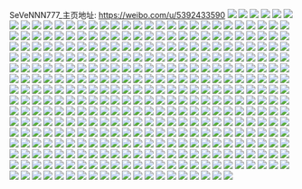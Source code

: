 SeVeNNN777_主页地址: https://weibo.com/u/5392433590 
![](https://wx4.sinaimg.cn/mw2000/005SW6jkly1h9f5yj5wt5j328t2zqb2c.jpg) 
![](https://wx4.sinaimg.cn/mw2000/005SW6jkly1h9f60738suj30u01hc7oa.jpg) 
![](https://wx4.sinaimg.cn/mw2000/005SW6jkly1h9f6065p88j32702xce83.jpg) 
![](https://wx4.sinaimg.cn/mw2000/005SW6jkly1h9f608b1noj30u01hc4j2.jpg) 
![](https://wx4.sinaimg.cn/mw2000/005SW6jkly1h9f5ywxf6rj31mi260u0x.jpg) 
![](https://wx4.sinaimg.cn/mw2000/005SW6jkly1h9f5xyzm9kj30u01hctqb.jpg) 
![](https://wx4.sinaimg.cn/mw2000/005SW6jkly1h94be0zkqrj30zg1badsf.jpg) 
![](https://wx4.sinaimg.cn/mw2000/005SW6jkly1h904he53xuj30qj0zdgvc.jpg) 
![](https://wx4.sinaimg.cn/mw2000/005SW6jkly1h8yymnxk9rj30k00zktj1.jpg) 
![](https://wx4.sinaimg.cn/mw2000/005SW6jkly1h8xscrd4g8j32c0340b2a.jpg) 
![](https://wx4.sinaimg.cn/mw2000/005SW6jkly1h8vm1v1kl7j30j40xzakp.jpg) 
![](https://wx4.sinaimg.cn/mw2000/005SW6jkly1h8vm1vdqfcj30k00zk7f6.jpg) 
![](https://wx4.sinaimg.cn/mw2000/005SW6jkly1h8vm1vn1b4j30k00zkk1m.jpg) 
![](https://wx4.sinaimg.cn/mw2000/005SW6jkly1h8vm1vvw7ej30iq0xa7d8.jpg) 
![](https://wx4.sinaimg.cn/mw2000/005SW6jkly1h8vm1urfjzj30k00zk13a.jpg) 
![](https://wx4.sinaimg.cn/mw2000/005SW6jkly1h8vm1w663zj30k00zkakz.jpg) 
![](https://wx4.sinaimg.cn/mw2000/005SW6jkly1h8isz22if9j31ro2cphdv.jpg) 
![](https://wx4.sinaimg.cn/mw2000/005SW6jkly1h8isz3cqkrj323q2sznpe.jpg) 
![](https://wx4.sinaimg.cn/mw2000/005SW6jkly1h8isz6c0ibj31ur2h1qv7.jpg) 
![](https://wx4.sinaimg.cn/mw2000/005SW6jkly1h8isz9joqvj328l309hdw.jpg) 
![](https://wx4.sinaimg.cn/mw2000/005SW6jkly1h8cxqujkm9j32c03407wj.jpg) 
![](https://wx4.sinaimg.cn/mw2000/005SW6jkly1h87bob2gqvj312n1wo1d0.jpg) 
![](https://wx4.sinaimg.cn/mw2000/005SW6jkly1h87bodcovhj311a1u8nja.jpg) 
![](https://wx4.sinaimg.cn/mw2000/005SW6jkly1h82n3j3o2mj31kq23m4qq.jpg) 
![](https://wx4.sinaimg.cn/mw2000/005SW6jkly1h82n4ifwu2j30n00clgnl.jpg) 
![](https://wx4.sinaimg.cn/mw2000/005SW6jkly1h82nimnx3oj32c0340x6r.jpg) 
![](https://wx4.sinaimg.cn/mw2000/005SW6jkly1h7y20tvks6j32c03401ky.jpg) 
![](https://wx4.sinaimg.cn/mw2000/005SW6jkly1h7meeluixbj31sc2dsb2a.jpg) 
![](https://wx4.sinaimg.cn/mw2000/005SW6jkly1h7mehtw6ofj321e21enpd.jpg) 
![](https://wx4.sinaimg.cn/mw2000/005SW6jkly1h7meefm5tqj31wh1wh4oq.jpg) 
![](https://wx4.sinaimg.cn/mw2000/005SW6jkly1h7huvu6hu4j32062o81kz.jpg) 
![](https://wx4.sinaimg.cn/mw2000/005SW6jkly1h73zusxfesj30u0140n51.jpg) 
![](https://wx4.sinaimg.cn/mw2000/005SW6jkly1h73zusnd00j30u0140mzr.jpg) 
![](https://wx4.sinaimg.cn/mw2000/005SW6jkly1h73zut8qc6j30u0140jsz.jpg) 
![](https://wx4.sinaimg.cn/mw2000/005SW6jkly1h73zutgvkxj30u014041n.jpg) 
![](https://wx4.sinaimg.cn/mw2000/005SW6jkly1h73zutqzs0j30u014110o.jpg) 
![](https://wx4.sinaimg.cn/mw2000/005SW6jkly1h73zuu9fq4j30u0141jum.jpg) 
![](https://wx4.sinaimg.cn/mw2000/005SW6jkly1h729td8i6aj32c03401kz.jpg) 
![](https://wx4.sinaimg.cn/mw2000/005SW6jkly1h729tg5igmj32c0340e81.jpg) 
![](https://wx4.sinaimg.cn/mw2000/005SW6jkly1h6zcwkzpvqj327r2ycb29.jpg) 
![](https://wx4.sinaimg.cn/mw2000/005SW6jkly1h6zcwf6fgfj32842yukjm.jpg) 
![](https://wx4.sinaimg.cn/mw2000/005SW6jkly1h6zcwodduvj32471d2x03.jpg) 
![](https://wx4.sinaimg.cn/mw2000/005SW6jkly1h6zcwrkbpuj328g2zahdu.jpg) 
![](https://wx4.sinaimg.cn/mw2000/005SW6jkly1h6zcwu0t5ij32862ywnpd.jpg) 
![](https://wx4.sinaimg.cn/mw2000/005SW6jkly1h6zcwv92gwj327m2y57wi.jpg) 
![](https://wx4.sinaimg.cn/mw2000/005SW6jkly1h6ww5ji5fpj31611k2kcn.jpg) 
![](https://wx4.sinaimg.cn/mw2000/005SW6jkly1h6wp3vmoc0j32782xne83.jpg) 
![](https://wx4.sinaimg.cn/mw2000/005SW6jkly1h6wp37ac3pj30k00zkjy4.jpg) 
![](https://wx4.sinaimg.cn/mw2000/005SW6jkly1h6wp2vi090j318r1rsjvf.jpg) 
![](https://wx4.sinaimg.cn/mw2000/005SW6jkly1h6wp3930x9j30k00zkq9i.jpg) 
![](https://wx4.sinaimg.cn/mw2000/005SW6jkly1h6um8bo1l6j31vp2iahdt.jpg) 
![](https://wx4.sinaimg.cn/mw2000/005SW6jkly1h6um8cjvbyj31wy2jx4qq.jpg) 
![](https://wx4.sinaimg.cn/mw2000/005SW6jkly1h6rc5d5drqj30k00zkgys.jpg) 
![](https://wx4.sinaimg.cn/mw2000/005SW6jkly1h6rc5dftpwj30k00zkdpa.jpg) 
![](https://wx4.sinaimg.cn/mw2000/005SW6jkly1h6oypo6505j32a531kdv5.jpg) 
![](https://wx4.sinaimg.cn/mw2000/005SW6jkly1h6oypq3iz0j328y2zyqv6.jpg) 
![](https://wx4.sinaimg.cn/mw2000/005SW6jkly1h6oeoxuj2yj32772xu1cw.jpg) 
![](https://wx4.sinaimg.cn/mw2000/005SW6jkly1h6oep1r7m6j30tz140tpx.jpg) 
![](https://wx4.sinaimg.cn/mw2000/005SW6jkly1h6oeozsw5vj31o528e7v8.jpg) 
![](https://wx4.sinaimg.cn/mw2000/005SW6jkly1h6oep1avwpj328p2zmkjl.jpg) 
![](https://wx4.sinaimg.cn/mw2000/005SW6jkly1h6oeow3rlrj327h32bu0x.jpg) 
![](https://wx4.sinaimg.cn/mw2000/005SW6jkly1h6k9hjjkwxj30u0140k3z.jpg) 
![](https://wx4.sinaimg.cn/mw2000/005SW6jkly1h6k9hkrbsqj30u0140762.jpg) 
![](https://wx4.sinaimg.cn/mw2000/005SW6jkly1h6k9hlk26rj30u0140wlb.jpg) 
![](https://wx4.sinaimg.cn/mw2000/005SW6jkly1h67lsm5p8nj32c03407wk.jpg) 
![](https://wx4.sinaimg.cn/mw2000/005SW6jkly1h67lsimjirj32c03404iz.jpg) 
![](https://wx4.sinaimg.cn/mw2000/005SW6jkly1h61rv6pmd8j31si1si7wh.jpg) 
![](https://wx4.sinaimg.cn/mw2000/005SW6jkly1h61rvantklj33402c0kbw.jpg) 
![](https://wx4.sinaimg.cn/mw2000/005SW6jkly1h5yaleps40j30n0129adu.jpg) 
![](https://wx4.sinaimg.cn/mw2000/005SW6jkly1h5si0g8yfpj32c02c0e82.jpg) 
![](https://wx4.sinaimg.cn/mw2000/005SW6jkly1h5iw24udc6j30zk1cin2t.jpg) 
![](https://wx4.sinaimg.cn/mw2000/005SW6jkly1h5iw259oicj31wz1de1il.jpg) 
![](https://wx4.sinaimg.cn/mw2000/005SW6jkly1h5iw26fkraj32801o0e81.jpg) 
![](https://wx4.sinaimg.cn/mw2000/005SW6jkly1h5e47ishpuj31o0280qv5.jpg) 
![](https://wx4.sinaimg.cn/mw2000/005SW6jkly1h5e47gxagyj31o0280x6p.jpg) 
![](https://wx4.sinaimg.cn/mw2000/005SW6jkly1h5e47mp85nj31o0280u0x.jpg) 
![](https://wx4.sinaimg.cn/mw2000/005SW6jkly1h51ybrrbydj30u01407b6.jpg) 
![](https://wx4.sinaimg.cn/mw2000/005SW6jkly1h51ybsghxhj30u0140468.jpg) 
![](https://wx4.sinaimg.cn/mw2000/005SW6jkly1h51ybr8ivmj30u0140q98.jpg) 
![](https://wx4.sinaimg.cn/mw2000/005SW6jkly1h4xdkkg3wxj30u011c0zv.jpg) 
![](https://wx4.sinaimg.cn/mw2000/005SW6jkly1h4vti2oaoxj30v00u0wjc.jpg) 
![](https://wx4.sinaimg.cn/mw2000/005SW6jkly1h4s4xmch5ij30u00u0wi3.jpg) 
![](https://wx4.sinaimg.cn/mw2000/005SW6jkly1h4qy7ff5wzj30u0163qeu.jpg) 
![](https://wx4.sinaimg.cn/mw2000/005SW6jkly1h4exprpnbkj30u014m7az.jpg) 
![](https://wx4.sinaimg.cn/mw2000/005SW6jkly1h4expsm0jmj30u0140jze.jpg) 
![](https://wx4.sinaimg.cn/mw2000/005SW6jkly1h47enixqw9j30u0140dmr.jpg) 
![](https://wx4.sinaimg.cn/mw2000/005SW6jkly1h47enjnv9aj30u00u0qcc.jpg) 
![](https://wx4.sinaimg.cn/mw2000/005SW6jkly1h47enlajoej30u00u0qcm.jpg) 
![](https://wx4.sinaimg.cn/mw2000/005SW6jkly1h42twcwtlsj30u0140n3z.jpg) 
![](https://wx4.sinaimg.cn/mw2000/005SW6jkly1h42twdhnd5j30u014f7ci.jpg) 
![](https://wx4.sinaimg.cn/mw2000/005SW6jkly1h42twe1xi5j30u01hc4as.jpg) 
![](https://wx4.sinaimg.cn/mw2000/005SW6jkly1h42twchx2rj30u014044j.jpg) 
![](https://wx4.sinaimg.cn/mw2000/005SW6jkly1h411mq2v96j30u0140471.jpg) 
![](https://wx4.sinaimg.cn/mw2000/005SW6jkly1h411mpl4czj30u01407dm.jpg) 
![](https://wx4.sinaimg.cn/mw2000/005SW6jkly1h411mqk0cjj30u0140n5e.jpg) 
![](https://wx4.sinaimg.cn/mw2000/005SW6jkly1h411mqy8nvj30u01407c9.jpg) 
![](https://wx4.sinaimg.cn/mw2000/005SW6jkly1h3szraq4coj30u0140gw7.jpg) 
![](https://wx4.sinaimg.cn/mw2000/005SW6jkly1h3rq8m8wnbj30u00u079e.jpg) 
![](https://wx4.sinaimg.cn/mw2000/005SW6jkly1h3n6nhswxnj30u0150gss.jpg) 
![](https://wx4.sinaimg.cn/mw2000/005SW6jkly1h3lbsrhc7fj30u013pak5.jpg) 
![](https://wx4.sinaimg.cn/mw2000/005SW6jkly1h3lbsr2ycvj30u015rguo.jpg) 
![](https://wx4.sinaimg.cn/mw2000/005SW6jkly1h3lbsrwy69j30u0149n64.jpg) 
![](https://wx4.sinaimg.cn/mw2000/005SW6jkly1h3lbssbfufj30u0140n5m.jpg) 
![](https://wx4.sinaimg.cn/mw2000/005SW6jkly1h2nxgikbp1j30u00u0thl.jpg) 
![](https://wx4.sinaimg.cn/mw2000/005SW6jkly1h2nxghr3xzj30u00u4qa8.jpg) 
![](https://wx4.sinaimg.cn/mw2000/005SW6jkly1h2cttxkxw9j30u01407cm.jpg) 
![](https://wx4.sinaimg.cn/mw2000/005SW6jkly1h2cttxbhmbj31400u0jx4.jpg) 
![](https://wx4.sinaimg.cn/mw2000/005SW6jkly1h1p3inlks2j31400u0q96.jpg) 
![](https://wx4.sinaimg.cn/mw2000/005SW6jkly1gznrjhuc8vj30u0140tew.jpg) 
![](https://wx4.sinaimg.cn/mw2000/005SW6jkly1gzk6zfscb5j31360u0gud.jpg) 
![](https://wx4.sinaimg.cn/mw2000/005SW6jkly1gzk6zg213fj30u014zgst.jpg) 
![](https://wx4.sinaimg.cn/mw2000/005SW6jkly1gzk6zge354j30u0140alh.jpg) 
![](https://wx4.sinaimg.cn/mw2000/005SW6jkly1gzfp9on6gtj30u014yame.jpg) 
![](https://wx4.sinaimg.cn/mw2000/005SW6jkly1gzde1g4h52j30u0144thl.jpg) 
![](https://wx4.sinaimg.cn/mw2000/005SW6jkly1gzc8j2n3j5j30u014dgtz.jpg) 
![](https://wx4.sinaimg.cn/mw2000/005SW6jkly1gzc8j43y9oj30u014dq7z.jpg) 
![](https://wx4.sinaimg.cn/mw2000/005SW6jkly1gzc8j3kgi3j30u014s45w.jpg) 
![](https://wx4.sinaimg.cn/mw2000/005SW6jkly1gzb4vjt3ntj30u015vtig.jpg) 
![](https://wx4.sinaimg.cn/mw2000/005SW6jkly1gzb4vjdka9j30u0155dow.jpg) 
![](https://wx4.sinaimg.cn/mw2000/005SW6jkly1gz7o4582zvj30u0190wmn.jpg) 
![](https://wx4.sinaimg.cn/mw2000/005SW6jkly1gz7o0j37mzj30u01407df.jpg) 
![](https://wx4.sinaimg.cn/mw2000/005SW6jkly1gz7o0h7wdrj30u015uwm4.jpg) 
![](https://wx4.sinaimg.cn/mw2000/005SW6jkly1gz45ntf188j30u014045f.jpg) 
![](https://wx4.sinaimg.cn/mw2000/005SW6jkly1gz1s4crmcfj30u0140n5a.jpg) 
![](https://wx4.sinaimg.cn/mw2000/005SW6jkly1gz1s4cg53vj30u0140jzq.jpg) 
![](https://wx4.sinaimg.cn/mw2000/005SW6jkly1gz1s4c1dpjj30u014045x.jpg) 
![](https://wx4.sinaimg.cn/mw2000/005SW6jkly1gz0ns3zb2qj30u01507d9.jpg) 
![](https://wx4.sinaimg.cn/mw2000/005SW6jkly1gz0nsahfs2j30u0158n5f.jpg) 
![](https://wx4.sinaimg.cn/mw2000/005SW6jkly1gz0ns26d4uj30u014vgrx.jpg) 
![](https://wx4.sinaimg.cn/mw2000/005SW6jkly1gz0ns4gv6lj30u0159qax.jpg) 
![](https://wx4.sinaimg.cn/mw2000/005SW6jkly1gz0ns1sn6yj30u014yn51.jpg) 
![](https://wx4.sinaimg.cn/mw2000/005SW6jkly1gyyfjs4doij30u0140tfh.jpg) 
![](https://wx4.sinaimg.cn/mw2000/005SW6jkly1gyyfjrs87uj30u0140tfj.jpg) 
![](https://wx4.sinaimg.cn/mw2000/005SW6jkly1gyyfjr1jxdj30u0142ahp.jpg) 
![](https://wx4.sinaimg.cn/mw2000/005SW6jkly1gyyfjqr742j30u01407bp.jpg) 
![](https://wx4.sinaimg.cn/mw2000/005SW6jkly1gyyfjrhjnkj30u0140tg7.jpg) 
![](https://wx4.sinaimg.cn/mw2000/005SW6jkly1gyxayanesaj30n00ndq5s.jpg) 
![](https://wx4.sinaimg.cn/mw2000/005SW6jkly1gyxayc7qq9j30n01dsjzg.jpg) 
![](https://wx4.sinaimg.cn/mw2000/005SW6jkly1gytrvbrz32j30u01400zz.jpg) 
![](https://wx4.sinaimg.cn/mw2000/005SW6jkly1gytafqneo5j30u014046f.jpg) 
![](https://wx4.sinaimg.cn/mw2000/005SW6jkly1gypzh35mh4j30u00u07f3.jpg) 
![](https://wx4.sinaimg.cn/mw2000/005SW6jkly1gynxljv4yaj30u0140dpb.jpg) 
![](https://wx4.sinaimg.cn/mw2000/005SW6jkly1gylkf4xdvxj30u0140qaj.jpg) 
![](https://wx4.sinaimg.cn/mw2000/005SW6jkly1gylkf3zk3xj30u0140gsf.jpg) 
![](https://wx4.sinaimg.cn/mw2000/005SW6jkly1gyl2d9u8g8j30u016iqg5.jpg) 
![](https://wx4.sinaimg.cn/mw2000/005SW6jkly1gyl2da870zj30u0190k13.jpg) 
![](https://wx4.sinaimg.cn/mw2000/005SW6jkly1gyl2davf2fj30u014ctgk.jpg) 
![](https://wx4.sinaimg.cn/mw2000/005SW6jkly1gyl2dbwvbpj30u015p7kt.jpg) 
![](https://wx4.sinaimg.cn/mw2000/005SW6jkly1gyl2dcz538j30u014zn53.jpg) 
![](https://wx4.sinaimg.cn/mw2000/005SW6jkly1gyl2ddn48xj30u01407dd.jpg) 
![](https://wx4.sinaimg.cn/mw2000/005SW6jkly1gyl2despncj30u0140tgu.jpg) 
![](https://wx4.sinaimg.cn/mw2000/005SW6jkly1gydmhquqc1j31400u0wmb.jpg) 
![](https://wx4.sinaimg.cn/mw2000/005SW6jkly1gyb7edurknj30u00u0ti1.jpg) 
![](https://wx4.sinaimg.cn/mw2000/005SW6jkly1gy7oj2l2jaj30u012un2f.jpg) 
![](https://wx4.sinaimg.cn/mw2000/005SW6jkly1gy7oj29k06j30u0140qba.jpg) 
![](https://wx4.sinaimg.cn/mw2000/005SW6jkly1gy1q31zvmmj30u00u0tef.jpg) 
![](https://wx4.sinaimg.cn/mw2000/005SW6jkly1gxzofnvbfgj30u0159wo3.jpg) 
![](https://wx4.sinaimg.cn/mw2000/005SW6jkly1gxzofndjmsj31400u00zr.jpg) 
![](https://wx4.sinaimg.cn/mw2000/005SW6jkly1gxzofmy6xmj30u014vajq.jpg) 
![](https://wx4.sinaimg.cn/mw2000/005SW6jkly1gxvouej4odj314a0u0n4a.jpg) 
![](https://wx4.sinaimg.cn/mw2000/005SW6jkly1gy7sp6cdw9j30u013q7f6.jpg) 
![](https://wx4.sinaimg.cn/mw2000/005SW6jkly1gy7sp8ngy6j30u014012k.jpg) 
![](https://wx4.sinaimg.cn/mw2000/005SW6jkly1gy7spdx319j30u014k46z.jpg) 
![](https://wx4.sinaimg.cn/mw2000/005SW6jkly1gy7sp6r02zj30u0140k24.jpg) 
![](https://wx4.sinaimg.cn/mw2000/005SW6jkly1gy7sp93s8yj30u01427a9.jpg) 
![](https://wx4.sinaimg.cn/mw2000/005SW6jkly1gy7sp7gep5j30u0140tjd.jpg) 
![](https://wx4.sinaimg.cn/mw2000/005SW6jkly1gy7sp851q7j30u0140q9u.jpg) 
![](https://wx4.sinaimg.cn/mw2000/005SW6jkly1gy7sp5r0qwj30u0141gw5.jpg) 
![](https://wx4.sinaimg.cn/mw2000/005SW6jkly1gxsrx1s4ldj30u014ktjr.jpg) 
![](https://wx4.sinaimg.cn/mw2000/005SW6jkly1gxnhny8mlzj30u00u0qa1.jpg) 
![](https://wx4.sinaimg.cn/mw2000/005SW6jkly1gxnhnz3m8jj30u014f7dy.jpg) 
![](https://wx4.sinaimg.cn/mw2000/005SW6jkly1gxnhnx513rj30u00u07az.jpg) 
![](https://wx4.sinaimg.cn/mw2000/005SW6jkly1gxnhnxlyuej30u00u00wl.jpg) 
![](https://wx4.sinaimg.cn/mw2000/005SW6jkly1gxnhnyn2h4j30u00u044m.jpg) 
![](https://wx4.sinaimg.cn/mw2000/005SW6jkly1gxnhnxydjqj30u00u0dm5.jpg) 
![](https://wx4.sinaimg.cn/mw2000/005SW6jkly1gxl95pwbq4j30u01407ba.jpg) 
![](https://wx4.sinaimg.cn/mw2000/005SW6jkly1gxl95q8epkj30u01407b3.jpg) 
![](https://wx4.sinaimg.cn/mw2000/005SW6jkly1gxl95phz1zj30u0140wm8.jpg) 
![](https://wx4.sinaimg.cn/mw2000/005SW6jkly1gxfu8jssz0j30u015c48k.jpg) 
![](https://wx4.sinaimg.cn/mw2000/005SW6jkly1gxetvtm1plj30u01407ca.jpg) 
![](https://wx4.sinaimg.cn/mw2000/005SW6jkly1gxdpetzlgoj30u00u0q96.jpg) 
![](https://wx4.sinaimg.cn/mw2000/005SW6jkly1gxdphtolrlj31400u0nas.jpg) 
![](https://wx4.sinaimg.cn/mw2000/005SW6jkly1gxdpespixxj30u00u0te9.jpg) 
![](https://wx4.sinaimg.cn/mw2000/005SW6jkly1gxdpfrkeimj30u00w0n4o.jpg) 
![](https://wx4.sinaimg.cn/mw2000/005SW6jkly1gxdpetbvhmj30u0140118.jpg) 
![](https://wx4.sinaimg.cn/mw2000/005SW6jkly1gxdpesbh8dj30u00u0ael.jpg) 
![](https://wx4.sinaimg.cn/mw2000/005SW6jkly1gxdper3n92j30rq0rq0z1.jpg) 
![](https://wx4.sinaimg.cn/mw2000/005SW6jkly1gxdperjrb1j30u00u00yw.jpg) 
![](https://wx4.sinaimg.cn/mw2000/005SW6jkly1gxdperyoqgj30u0140wjs.jpg) 
![](https://wx4.sinaimg.cn/mw2000/005SW6jkly1gxcfb4szvsj30u0140jzn.jpg) 
![](https://wx4.sinaimg.cn/mw2000/005SW6jkly1gxcfb43zpmj30u015vdok.jpg) 
![](https://wx4.sinaimg.cn/mw2000/005SW6jkly1gxcfb56p11j30u0140gqm.jpg) 
![](https://wx4.sinaimg.cn/mw2000/005SW6jkly1gxcfb5kbv7j30u014045p.jpg) 
![](https://wx4.sinaimg.cn/mw2000/005SW6jkly1gxcfb60uphj30u0140n9n.jpg) 
![](https://wx4.sinaimg.cn/mw2000/005SW6jkly1gxcfb6f9s6j30u0140jy3.jpg) 
![](https://wx4.sinaimg.cn/mw2000/005SW6jkly1gxcfb73iz6j30u0140jzx.jpg) 
![](https://wx4.sinaimg.cn/mw2000/005SW6jkly1gxcfb7ku81j30u014q11b.jpg) 
![](https://wx4.sinaimg.cn/mw2000/005SW6jkly1gxcfb84fozj30u0141468.jpg) 
![](https://wx4.sinaimg.cn/mw2000/005SW6jkly1gxbfkucyn7j30u0140ag0.jpg) 
![](https://wx4.sinaimg.cn/mw2000/005SW6jkly1gxbfktziz4j30u0139gro.jpg) 
![](https://wx4.sinaimg.cn/mw2000/005SW6jkly1gxbfkuo488j30u0140age.jpg) 
![](https://wx4.sinaimg.cn/mw2000/005SW6jkly1gxa47bnttuj30u00u049f.jpg) 
![](https://wx4.sinaimg.cn/mw2000/005SW6jkly1gx92ves3ecj30u0140k1h.jpg) 
![](https://wx4.sinaimg.cn/mw2000/005SW6jkly1gx92vf9t86j30u00u0k12.jpg) 
![](https://wx4.sinaimg.cn/mw2000/005SW6jkly1gxbhxipcb1j30u0140tko.jpg) 
![](https://wx4.sinaimg.cn/mw2000/005SW6jkly1gx6mmx1m9hj30u0140k42.jpg) 
![](https://wx4.sinaimg.cn/mw2000/005SW6jkly1gx5pjtfga0j30u0140nav.jpg) 
![](https://wx4.sinaimg.cn/mw2000/005SW6jkly1gx5pjuyy7nj30u00u0gtn.jpg) 
![](https://wx4.sinaimg.cn/mw2000/005SW6jkly1gx5pojh7wzj30u00u00x4.jpg) 
![](https://wx4.sinaimg.cn/mw2000/005SW6jkly1gx5pjty1pzj30u0140als.jpg) 
![](https://wx4.sinaimg.cn/mw2000/005SW6jkly1gx5pjt2i49j30u0140dnu.jpg) 
![](https://wx4.sinaimg.cn/mw2000/005SW6jkly1gx5pjuci1cj30u0140gxn.jpg) 
![](https://wx4.sinaimg.cn/mw2000/005SW6jkly1gx51nf7ygqj30u01407gv.jpg) 
![](https://wx4.sinaimg.cn/mw2000/005SW6jkly1gx3axzcnyej30u0140wm9.jpg) 
![](https://wx4.sinaimg.cn/mw2000/005SW6jkly1gx3aya7w17j30u00u0akq.jpg) 
![](https://wx4.sinaimg.cn/mw2000/005SW6jkly1gx3axxr1fij30u0140wmb.jpg) 
![](https://wx4.sinaimg.cn/mw2000/005SW6jkly1gx3aybzbz3j30u00u0ak3.jpg) 
![](https://wx4.sinaimg.cn/mw2000/005SW6jkly1gx3axklqkij30u015nqab.jpg) 
![](https://wx4.sinaimg.cn/mw2000/005SW6jkly1gx3b19fl5ij30u00u00vx.jpg) 
![](https://wx4.sinaimg.cn/mw2000/005SW6jkly1gx1hxwbkypj31400u07di.jpg) 
![](https://wx4.sinaimg.cn/mw2000/005SW6jkly1gx1hxuoxzrj30u00u0dsi.jpg) 
![](https://wx4.sinaimg.cn/mw2000/005SW6jkly1gx1hxvrh2zj30u0140x11.jpg) 
![](https://wx4.sinaimg.cn/mw2000/005SW6jkly1gwz835iqxzj30u0140do8.jpg) 
![](https://wx4.sinaimg.cn/mw2000/005SW6jkly1gwym12ccy7j30u0140qg4.jpg) 
![](https://wx4.sinaimg.cn/mw2000/005SW6jkly1gwym10dwmuj31410u1wvf.jpg) 
![](https://wx4.sinaimg.cn/mw2000/005SW6jkly1gwym111wtmj30u0140wqf.jpg) 
![](https://wx4.sinaimg.cn/mw2000/005SW6jkly1gwym11pz6uj30u0140k2w.jpg) 
![](https://wx4.sinaimg.cn/mw2000/005SW6jkly1gwym2hj7otj30u00u0k2l.jpg) 
![](https://wx4.sinaimg.cn/mw2000/005SW6jkly1gwym1o2dikj30u00u0k0q.jpg) 
![](https://wx4.sinaimg.cn/mw2000/005SW6jkly1gwsziubsyrj30u0140the.jpg) 
![](https://wx4.sinaimg.cn/mw2000/005SW6jkly1gwszoct5i9j30u00u046z.jpg) 
![](https://wx4.sinaimg.cn/mw2000/005SW6jkly1gwszj1dp10j30u011ednj.jpg) 
![](https://wx4.sinaimg.cn/mw2000/005SW6jkly1gwszix321oj30u0140qgb.jpg) 
![](https://wx4.sinaimg.cn/mw2000/005SW6jkly1gwszitmp8aj30u0140124.jpg) 
![](https://wx4.sinaimg.cn/mw2000/005SW6jkly1gwsziwh96vj30u00u079a.jpg) 
![](https://wx4.sinaimg.cn/mw2000/005SW6jkly1gwszityo3uj30u00u0n5w.jpg) 
![](https://wx4.sinaimg.cn/mw2000/005SW6jkly1gwsziuuecmj30u00u0n78.jpg) 
![](https://wx4.sinaimg.cn/mw2000/005SW6jkly1gwszixpftbj30u00u0n99.jpg) 
![](https://wx4.sinaimg.cn/mw2000/005SW6jkly1gwkr6tupd5j30u00u6dja.jpg) 
![](https://wx4.sinaimg.cn/mw2000/005SW6jkly1gwkr6tgdd1j30u00u043v.jpg) 
![](https://wx4.sinaimg.cn/mw2000/005SW6jkly1gwkr6t2q2xj30u00u0jyb.jpg) 
![](https://wx4.sinaimg.cn/mw2000/005SW6jkly1gwkr6u8np7j30u00u011u.jpg) 
![](https://wx4.sinaimg.cn/mw2000/005SW6jkly1gwkr6ur5brj30u01404ct.jpg) 
![](https://wx4.sinaimg.cn/mw2000/005SW6jkly1gwkr6v2tyqj30u00u0n0z.jpg) 
![](https://wx4.sinaimg.cn/mw2000/005SW6jkly1gwjrh6n6vcj30u00u0tg8.jpg) 
![](https://wx4.sinaimg.cn/mw2000/005SW6jkly1gwjr1qzf89j30u0140tib.jpg) 
![](https://wx4.sinaimg.cn/mw2000/005SW6jkly1gwjr1p2aiyj30u00u0tkt.jpg) 
![](https://wx4.sinaimg.cn/mw2000/005SW6jkly1gwjr1phg9uj30u00u00wo.jpg) 
![](https://wx4.sinaimg.cn/mw2000/005SW6jkly1gwjr1pv9fqj30u00u0ah5.jpg) 
![](https://wx4.sinaimg.cn/mw2000/005SW6jkly1gwjr1rpgw9j30u0140k28.jpg) 
![](https://wx4.sinaimg.cn/mw2000/005SW6jkly1gwet5xk7gdj30u014ch1d.jpg) 
![](https://wx4.sinaimg.cn/mw2000/005SW6jkly1gwet6bnj3cj30u0140k16.jpg) 
![](https://wx4.sinaimg.cn/mw2000/005SW6jkly1gwet6a9iplj30u0140aj5.jpg) 
![](https://wx4.sinaimg.cn/mw2000/005SW6jkly1gwet6d0t1sj30u0140k7u.jpg) 
![](https://wx4.sinaimg.cn/mw2000/005SW6jkly1gwdukr7wq4j30u00wcwk9.jpg) 
![](https://wx4.sinaimg.cn/mw2000/005SW6jkly1gwduiysjxoj31410u1ti3.jpg) 
![](https://wx4.sinaimg.cn/mw2000/005SW6jkly1gwduix8n18j30u0140gyo.jpg) 
![](https://wx4.sinaimg.cn/mw2000/005SW6jkly1gwc3ht5zqzj30u0140alp.jpg) 
![](https://wx4.sinaimg.cn/mw2000/005SW6jkly1gwafzszdcjj30u0140490.jpg) 
![](https://wx4.sinaimg.cn/mw2000/005SW6jkly1gwafztgmw0j30u0140k1z.jpg) 
![](https://wx4.sinaimg.cn/mw2000/005SW6jkly1gvqfo84g4ej60u0140qb802.jpg) 
![](https://wx4.sinaimg.cn/mw2000/005SW6jkly1gvqfom1z5bj60u0140wle02.jpg) 
![](https://wx4.sinaimg.cn/mw2000/005SW6jkly1gvpjdka8efj30u0140n66.jpg) 
![](https://wx4.sinaimg.cn/mw2000/005SW6jkly1gvpjdiwsoxj30u0140gum.jpg) 
![](https://wx4.sinaimg.cn/mw2000/005SW6jkly1gvpjdia3mkj60u0140qcb02.jpg) 
![](https://wx4.sinaimg.cn/mw2000/005SW6jkly1gvov42u9jvj60u014045w02.jpg) 
![](https://wx4.sinaimg.cn/mw2000/005SW6jkly1gvoet09zpxj60u013zafk02.jpg) 
![](https://wx4.sinaimg.cn/mw2000/005SW6jkly1gvoesgq8t8j60u0140n5j02.jpg) 
![](https://wx4.sinaimg.cn/mw2000/005SW6jkly1gvoet0oqenj60u00u0wlv02.jpg) 
![](https://wx4.sinaimg.cn/mw2000/005SW6jkly1gvoes8aeidj30u00u0gvi.jpg) 
![](https://wx4.sinaimg.cn/mw2000/005SW6jkly1gvoeszqbbbj60u0140the02.jpg) 
![](https://wx4.sinaimg.cn/mw2000/005SW6jkly1gvij21uwwzj60u0140doi02.jpg) 
![](https://wx4.sinaimg.cn/mw2000/005SW6jkly1gvi9glnddaj61400u07fg02.jpg) 
![](https://wx4.sinaimg.cn/mw2000/005SW6jkly1gvi9bsqzf7j60u00u07d202.jpg) 
![](https://wx4.sinaimg.cn/mw2000/005SW6jkly1gv4rtofnr3j31330u0q9z.jpg) 
![](https://wx4.sinaimg.cn/mw2000/005SW6jkly1gv4rtnthq2j31400u044o.jpg) 
![](https://wx4.sinaimg.cn/mw2000/005SW6jkly1gv4rto4i15j31330u0wiw.jpg) 
![](https://wx4.sinaimg.cn/mw2000/005SW6jkly1gv1bbg0uqfj30u014cdpk.jpg) 
![](https://wx4.sinaimg.cn/mw2000/005SW6jkly1gv1bbiaqgmj60u00u0gxh02.jpg) 
![](https://wx4.sinaimg.cn/mw2000/005SW6jkly1gv1bbj4u7cj61400u0k3x02.jpg) 
![](https://wx4.sinaimg.cn/mw2000/005SW6jkly1gv1bbhmtxaj30u014v485.jpg) 
![](https://wx4.sinaimg.cn/mw2000/005SW6jkly1guzpfkiglrj60u00u0q9z02.jpg) 
![](https://wx4.sinaimg.cn/mw2000/005SW6jkly1guyguysctkj61410u113a02.jpg) 
![](https://wx4.sinaimg.cn/mw2000/005SW6jkgy1guuuqy72m6j60u0140dp002.jpg) 
![](https://wx4.sinaimg.cn/mw2000/005SW6jkly1guszdx4vjej61400u0n1f02.jpg) 
![](https://wx4.sinaimg.cn/mw2000/005SW6jkly1gulu3hhpwkj60u0140wqm02.jpg) 
![](https://wx4.sinaimg.cn/mw2000/005SW6jkly1gulu3gd60uj60u01404at02.jpg) 
![](https://wx4.sinaimg.cn/mw2000/005SW6jkly1gulu3f8morj61400u0tl502.jpg) 
![](https://wx4.sinaimg.cn/mw2000/005SW6jkly1gufde75715j60u01407bs02.jpg) 
![](https://wx4.sinaimg.cn/mw2000/005SW6jkly1gufde7xmstj30u014pjyy.jpg) 
![](https://wx4.sinaimg.cn/mw2000/005SW6jkly1gufde7jpadj60u0140wmc02.jpg) 
![](https://wx4.sinaimg.cn/mw2000/005SW6jkly1gud02nznkaj60u0140agh02.jpg) 
![](https://wx4.sinaimg.cn/mw2000/005SW6jkly1gud02kqnqcj60u00u07fx02.jpg) 
![](https://wx4.sinaimg.cn/mw2000/005SW6jkly1gud02l575rj30u00u0aho.jpg) 
![](https://wx4.sinaimg.cn/mw2000/005SW6jkly1gud02py2fxj61400u0n5002.jpg) 
![](https://wx4.sinaimg.cn/mw2000/005SW6jkly1gud02mg5t8j60u0140qg802.jpg) 
![](https://wx4.sinaimg.cn/mw2000/005SW6jkly1gud02njdbuj60u0140dth02.jpg) 
![](https://wx4.sinaimg.cn/mw2000/005SW6jkly1gubmt5r0b4j60n00jqgn302.jpg) 
![](https://wx4.sinaimg.cn/mw2000/005SW6jkly1gubmj6p5glj60u0140doy02.jpg) 
![](https://wx4.sinaimg.cn/mw2000/005SW6jkly1gubmj60y5sj60u0140gw802.jpg) 
![](https://wx4.sinaimg.cn/mw2000/005SW6jkly1gubmj7vz8rj60u0140n6202.jpg) 
![](https://wx4.sinaimg.cn/mw2000/005SW6jkly1gubmja19toj60u00u0gvz02.jpg) 
![](https://wx4.sinaimg.cn/mw2000/005SW6jkly1gubmj8gw9uj60u0140gur02.jpg) 
![](https://wx4.sinaimg.cn/mw2000/005SW6jkly1gubmj97oz8j60u00u0wmz02.jpg) 
![](https://wx4.sinaimg.cn/mw2000/005SW6jkly1gubmt9lsaaj60u00u0k3402.jpg) 
![](https://wx4.sinaimg.cn/mw2000/005SW6jkly1gvcw80qlruj60n01530yj02.jpg) 
![](https://wx4.sinaimg.cn/mw2000/005SW6jkly1gu1f183d7aj30tz13xn3g.jpg) 
![](https://wx4.sinaimg.cn/mw2000/005SW6jkly1gu1f1dorp4j30u00u0td2.jpg) 
![](https://wx4.sinaimg.cn/mw2000/005SW6jkly1gu1f167om5j30sy12mgqg.jpg) 
![](https://wx4.sinaimg.cn/mw2000/005SW6jkly1gu1f171phbj30tz140ahw.jpg) 
![](https://wx4.sinaimg.cn/mw2000/005SW6jkly1gtwtzaoxzjj30u0140n9e.jpg) 
![](https://wx4.sinaimg.cn/mw2000/005SW6jkly1gtwtzcxtvpj30u0133gtd.jpg) 
![](https://wx4.sinaimg.cn/mw2000/005SW6jkly1gtwtz93ft3j30u0140wo5.jpg) 
![](https://wx4.sinaimg.cn/mw2000/005SW6jkly1gtwtzbhlm2j30u0140thi.jpg) 
![](https://wx4.sinaimg.cn/mw2000/005SW6jkly1gtwtzb3mnqj30u0140dn9.jpg) 
![](https://wx4.sinaimg.cn/mw2000/005SW6jkly1gtwtzci5boj30u0140144.jpg) 
![](https://wx4.sinaimg.cn/mw2000/005SW6jkly1gtwtz8bkc1j30u00u0105.jpg) 
![](https://wx4.sinaimg.cn/mw2000/005SW6jkly1gtwtzc1ndnj30u01407fj.jpg) 
![](https://wx4.sinaimg.cn/mw2000/005SW6jkly1gtwtz9tpoqj30t614b118.jpg) 
![](https://wx4.sinaimg.cn/mw2000/005SW6jkly1gtgpxljm1qj30u014sdoe.jpg) 
![](https://wx4.sinaimg.cn/mw2000/005SW6jkly1gtgpx7quc2j30u0140th8.jpg) 
![](https://wx4.sinaimg.cn/mw2000/005SW6jkly1gtgpx73m58j30u014f453.jpg) 
![](https://wx4.sinaimg.cn/mw2000/005SW6jkly1gtgpxt6vamj30u01o0n8u.jpg) 
![](https://wx4.sinaimg.cn/mw2000/005SW6jkly1gspgnqxta2j30u010yagd.jpg) 
![](https://wx4.sinaimg.cn/mw2000/005SW6jkly1gspgnrdhw0j30u00u0teo.jpg) 
![](https://wx4.sinaimg.cn/mw2000/005SW6jkly1gs9dnbt8wuj30y00ffwi5.jpg) 
![](https://wx4.sinaimg.cn/mw2000/005SW6jkly1gs9dgbs0o4j30u014wjzc.jpg) 
![](https://wx4.sinaimg.cn/mw2000/005SW6jkly1gs9dlpseyuj30u014sjzl.jpg) 
![](https://wx4.sinaimg.cn/mw2000/005SW6jkly1grw1h2y4a9j30u01407if.jpg) 
![](https://wx4.sinaimg.cn/mw2000/005SW6jkly1grw1h2e51rj30u014z15v.jpg) 
![](https://wx4.sinaimg.cn/mw2000/005SW6jkly1grw1h5197xj30u00u0wqy.jpg) 
![](https://wx4.sinaimg.cn/mw2000/005SW6jkly1grh0c14zoqj30u0140n6d.jpg) 
![](https://wx4.sinaimg.cn/mw2000/005SW6jkly1grh0c1h01ij30u014048k.jpg) 
![](https://wx4.sinaimg.cn/mw2000/005SW6jkly1grh0c0e5ipj30u014048s.jpg) 
![](https://wx4.sinaimg.cn/mw2000/005SW6jkly1gr31c1cy8bj30u00u0476.jpg) 
![](https://wx4.sinaimg.cn/mw2000/005SW6jkly1gqzpptxs7ej30u015dqmk.jpg) 
![](https://wx4.sinaimg.cn/mw2000/005SW6jkly1gqzppwtdcyj30u0140aqr.jpg) 
![](https://wx4.sinaimg.cn/mw2000/005SW6jkly1gqzppul1omj30u014pkbs.jpg) 
![](https://wx4.sinaimg.cn/mw2000/005SW6jkly1gqzpptew00j30u014047e.jpg) 
![](https://wx4.sinaimg.cn/mw2000/005SW6jkly1gqzppvzaqkj30u0140h0d.jpg) 
![](https://wx4.sinaimg.cn/mw2000/005SW6jkly1gqzppwf66mj30u015e1b4.jpg) 
![](https://wx4.sinaimg.cn/mw2000/005SW6jkly1gqzppv1u8pj30u00u0n8q.jpg) 
![](https://wx4.sinaimg.cn/mw2000/005SW6jkly1gqzppxdlprj30u00u0qdm.jpg) 
![](https://wx4.sinaimg.cn/mw2000/005SW6jkly1gqzpq8hjjxj30u00u011v.jpg) 
![](https://wx4.sinaimg.cn/mw2000/005SW6jkly1gp54a37tg4j30n00wbtdl.jpg) 
![](https://wx4.sinaimg.cn/mw2000/005SW6jkly1gorez2wcmtj30u00u0dn7.jpg) 
![](https://wx4.sinaimg.cn/mw2000/005SW6jkly1goqs9ij9hlj30u00u010v.jpg) 
![](https://wx4.sinaimg.cn/mw2000/005SW6jkly1goqs9l6j6oj30u0140qbw.jpg) 
![](https://wx4.sinaimg.cn/mw2000/005SW6jkly1goqs9i8fzrj30u00u0n54.jpg) 
![](https://wx4.sinaimg.cn/mw2000/005SW6jkly1goqs9iuhwdj30u00u0jx8.jpg) 
![](https://wx4.sinaimg.cn/mw2000/005SW6jkly1goqs9j7guvj30ue0u0qbp.jpg) 
![](https://wx4.sinaimg.cn/mw2000/005SW6jkly1goqs9kuvn1j30u00u0dr7.jpg) 
![](https://wx4.sinaimg.cn/mw2000/005SW6jkly1goqs9mqzsij30mm0u5wje.jpg) 
![](https://wx4.sinaimg.cn/mw2000/005SW6jkly1goqs9n4cx0j30u00u0ajw.jpg) 
![](https://wx4.sinaimg.cn/mw2000/005SW6jkly1go2avo35dfj311n0u0tfb.jpg) 
![](https://wx4.sinaimg.cn/mw2000/005SW6jkly1go2az1hks3j312b0u0tfl.jpg) 
![](https://wx4.sinaimg.cn/mw2000/005SW6jkly1go2ayk5i4bj30u015f45y.jpg) 
![](https://wx4.sinaimg.cn/mw2000/005SW6jkly1go2ayju5mjj30u016twma.jpg) 
![](https://wx4.sinaimg.cn/mw2000/005SW6jkly1gnvio8zrgyj30u00u0wlk.jpg) 
![](https://wx4.sinaimg.cn/mw2000/005SW6jkly1gnvio8fouzj31400u0n7z.jpg) 
![](https://wx4.sinaimg.cn/mw2000/005SW6jkly1gnvio7vgpwj30u00u012u.jpg) 
![](https://wx4.sinaimg.cn/mw2000/005SW6jkly1gnviomomllj30u00u07dx.jpg) 
![](https://wx4.sinaimg.cn/mw2000/005SW6jkly1gnvio9g4paj30u00u0gt5.jpg) 
![](https://wx4.sinaimg.cn/mw2000/005SW6jkly1gnxxn8vvz5j30sn0sn11l.jpg) 
![](https://wx4.sinaimg.cn/mw2000/005SW6jkly1gnpnwywwjvj30u00u07dw.jpg) 
![](https://wx4.sinaimg.cn/mw2000/005SW6jkly1gnpnwwtsa1j30u00u1gu0.jpg) 
![](https://wx4.sinaimg.cn/mw2000/005SW6jkly1gnpnwxj6vsj30u00u0tf0.jpg) 
![](https://wx4.sinaimg.cn/mw2000/005SW6jkly1gnpnwzknbgj30u0140ahy.jpg) 
![](https://wx4.sinaimg.cn/mw2000/005SW6jkly1gnpnwz84m9j30u00u0tc9.jpg) 
![](https://wx4.sinaimg.cn/mw2000/005SW6jkly1gnpnx06kmrj30u00u014a.jpg) 
![](https://wx4.sinaimg.cn/mw2000/005SW6jkly1glat8hr2x7j31410u1tgy.jpg) 
![](https://wx4.sinaimg.cn/mw2000/005SW6jkly1glat8idqnij30u1141k3p.jpg) 
![](https://wx4.sinaimg.cn/mw2000/005SW6jkly1glat8j4y50j30u0141119.jpg) 
![](https://wx4.sinaimg.cn/mw2000/005SW6jkly1glat8ktyduj30u00u0aej.jpg) 
![](https://wx4.sinaimg.cn/mw2000/005SW6jkly1glat8js8dwj31400u07i6.jpg) 
![](https://wx4.sinaimg.cn/mw2000/005SW6jkly1glatadeoz3j30u00u046g.jpg) 
